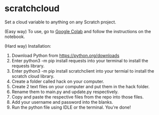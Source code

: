 # scratchcloud
Set a cloud variable to anything on any Scratch project.

(Easy way)
To use, go to [Google Colab](https://colab.research.google.com/drive/1DrXcGrPBnrfYe8lGKQrd8dVDsfSBNLEj?usp=sharing) and follow the instructions on the notebook.

(Hard way)
Installation:

1. Download Python from https://python.org/downloads
2. Enter python3 -m pip install requests into your terminal to install the requests library.
3. Enter python3 -m pip install scratchclient into your termial to install the scratch cloud library.
4. Create a folder called hack on your computer.
5. Create 2 text files on your computer and put them in the hack folder.
6. Rename them to main.py and update.py respectively.
7. Copy and paste the respective files from the repo into those files.
8. Add your username and password into the blanks.
9. Run the python file using IDLE or the terminal.
You're done!
